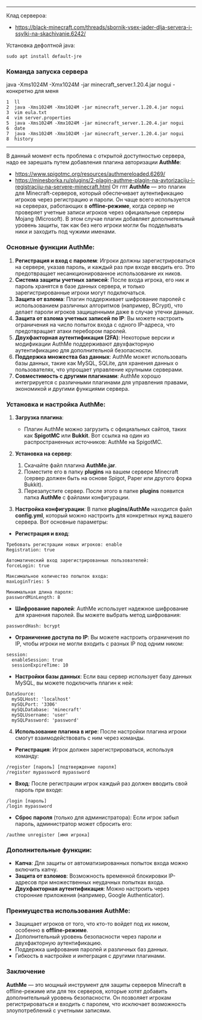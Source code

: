 
---

Клад сервероа:
- https://black-minecraft.com/threads/sbornik-vsex-jader-dlja-servera-i-ssylki-na-skachivanie.6242/

Установка дефолтной java:
```
sudo apt install default-jre
```
### Команда запуска сервера 

java -Xms1024M -Xmx1024M -jar minecraft_server.1.20.4.jar nogui - конкретно для меня

```
1  ll
2  java -Xms1024M -Xmx1024M -jar minecraft_server.1.20.4.jar nogui
3  vim eula.txt
4  vim server.properties
5  java -Xms1024M -Xmx1024M -jar minecraft_server.1.20.4.jar nogui
6  date
7  java -Xms1024M -Xmx1024M -jar minecraft_server.1.20.4.jar nogui
8  history
```

---

В данный момент есть проблема с открытой доступностью сервера, надо ее зарешать путем добавления плагина авторизации **AuthMe**:

- https://www.spigotmc.org/resources/authmereloaded.6269/
- https://minesborka.ru/plugins/2-plagin-authme-plagin-na-avtorizaciju-i-registraciju-na-servere-minecraft.html
От гпт
	**AuthMe** — это плагин для Minecraft-серверов, который обеспечивает аутентификацию игроков через регистрацию и пароли. Он чаще всего используется на серверах, работающих в **offline-режиме**, когда сервер не проверяет учетные записи игроков через официальные серверы Mojang (Microsoft). В этом случае плагин добавляет дополнительный уровень защиты, так как без него игроки могли бы подделывать ники и заходить под чужими именами.

### Основные функции AuthMe:

1. **Регистрация и вход с паролем**: Игроки должны зарегистрироваться на сервере, указав пароль, и каждый раз при входе вводить его. Это предотвращает несанкционированное использование их ников.
2. **Система защиты учетных записей**: После входа игрока, его ник и пароль хранятся в базе данных сервера, и только зарегистрированные игроки могут подключаться.
3. **Защита от взлома**: Плагин поддерживает шифрование паролей с использованием различных алгоритмов (например, BCrypt), что делает пароли игроков защищенными даже в случае утечки данных.
4. **Защита от взлома учетных записей по IP**: Вы можете настроить ограничения на число попыток входа с одного IP-адреса, что предотвращает атаки перебором паролей.
5. **Двухфакторная аутентификация (2FA)**: Некоторые версии и модификации AuthMe поддерживают двухфакторную аутентификацию для дополнительной безопасности.
6. **Поддержка множества баз данных**: AuthMe может использовать базы данных, такие как MySQL, SQLite, для хранения данных о пользователях, что упрощает управление крупными серверами.
7. **Совместимость с другими плагинами**: AuthMe хорошо интегрируется с различными плагинами для управления правами, экономикой и другими функциями сервера.

### Установка и настройка AuthMe:

1. **Загрузка плагина**:
    - Плагин AuthMe можно загрузить с официальных сайтов, таких как **SpigotMC** или **Bukkit**. Вот ссылка на один из распространенных источников: AuthMe на SpigotMC.
2. **Установка на сервер**:
    
    1. Скачайте файл плагина **AuthMe.jar**.
    2. Поместите его в папку **plugins** на вашем сервере Minecraft (сервер должен быть на основе Spigot, Paper или другого форка Bukkit).
    3. Перезапустите сервер. После этого в папке **plugins** появится папка **AuthMe** с файлами конфигурации.
3. **Настройка конфигурации**: В папке **plugins/AuthMe** находится файл **config.yml**, который можно настроить для конкретных нужд вашего сервера. Вот основные параметры:
    
- **Регистрация и вход**:
```
Требовать регистрации новых игроков: enable
Registration: true 
 
Автоматический вход зарегистрированных пользователей: 
forceLogin: true 
 
Максимальное количество попыток входа: 
maxLoginTries: 5 
 
Минимальная длина пароля: 
passwordMinLength: 8
```

- **Шифрование паролей**: AuthMe использует надежное шифрование для хранения паролей. Вы можете выбрать метод шифрования:
```
passwordHash: bcrypt
```

- **Ограничение доступа по IP**: Вы можете настроить ограничения по IP, чтобы игроки не могли входить с разных IP под одним ником:
```
session:
  enableSession: true
  sessionExpireTime: 10
```

- **Настройки базы данных**: Если ваш сервер использует базу данных MySQL, вы можете подключить плагин к ней:
```
DataSource:
  mySQLHost: 'localhost'
  mySQLPort: '3306'
  mySQLDatabase: 'minecraft'
  mySQLUsername: 'user'
  mySQLPassword: 'password'

```

4. **Использование плагина в игре**: После настройки плагина игроки смогут взаимодействовать с ним через команды.

- **Регистрация**: Игрок должен зарегистрироваться, используя команду:
```
/register [пароль] [подтверждение пароля]
/register mypassword mypassword
```
- **Вход**: После регистрации игрок каждый раз должен вводить свой пароль при входе:
```
/login [пароль]
/login mypassword
```
- **Сброс пароля** (только для администратора): Если игрок забыл пароль, администратор может сбросить его:
```
/authme unregister [имя игрока]
```

### Дополнительные функции:

- **Капча**: Для защиты от автоматизированных попыток входа можно включить капчу.
- **Защита от взломов**: Возможность временной блокировки IP-адресов при множественных неудачных попытках входа.
- **Двухфакторная аутентификация**: Можно настроить через сторонние приложения (например, Google Authenticator).

### Преимущества использования AuthMe:

- Защищает игроков от того, что кто-то войдет под их ником, особенно в **offline-режиме**.
- Дополнительный уровень безопасности через пароли и двухфакторную аутентификацию.
- Поддержка шифрования паролей и различных баз данных.
- Гибкость в настройке и интеграция с другими плагинами.

### Заключение

**AuthMe** — это мощный инструмент для защиты серверов Minecraft в offline-режиме или для тех серверов, которые хотят добавить дополнительный уровень безопасности. Он позволяет игрокам регистрироваться и входить с паролем, что исключает возможность злоупотреблений с учетными записями.




